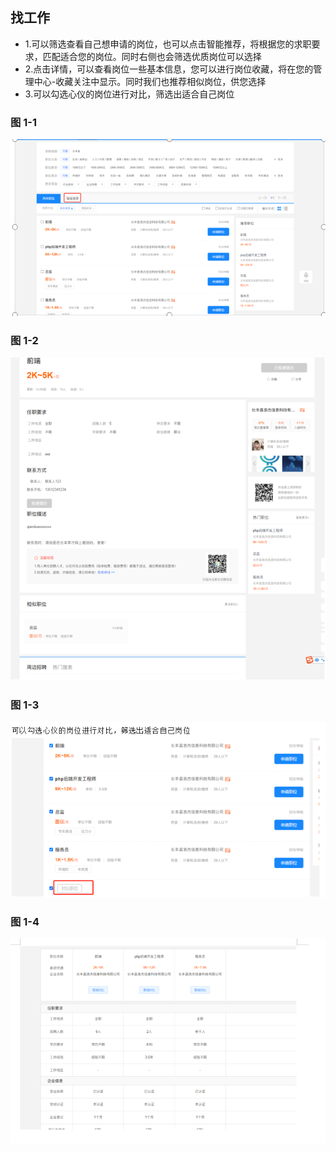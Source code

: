 ## 找工作 <!-- {docsify-ignore} -->



  - 1.可以筛选查看自己想申请的岗位，也可以点击智能推荐，将根据您的求职要求，匹配适合您的岗位。同时右侧也会筛选优质岗位可以选择
  - 2.点击详情，可以查看岗位一些基本信息，您可以进行岗位收藏，将在您的管理中心-收藏关注中显示。同时我们也推荐相似岗位，供您选择
  - 3.可以勾选心仪的岗位进行对比，筛选出适合自己岗位

### 图 1-1<!-- {docsify-ignore} -->

![1-1](images/2-1.png)

### 图 1-2<!-- {docsify-ignore} -->

![1-1](images/2-2.png)


### 图 1-3<!-- {docsify-ignore} -->

![1-1](images/2-3.png)


### 图 1-4<!-- {docsify-ignore} -->

![1-1](images/2-4.png)

